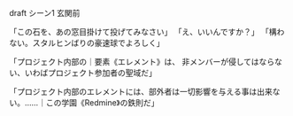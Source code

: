draft シーン1 玄関前




「この石を、あの窓目掛けて投げてみなさい」
「え、いいんですか？」
「構わない。スタルヒンばりの豪速球でよろしく」



「プロジェクト内部の｜要素《エレメント》は、
非メンバーが侵してはならない、いわばプロジェクト参加者の聖域だ」

「プロジェクト内部のエレメントには、部外者は一切影響を与える事は出来ない。……｜この学園《Redmine》の鉄則だ」
